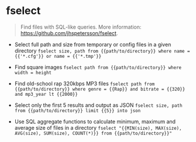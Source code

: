 # fselect
> Find files with SQL-like queries.
> More information: <https://github.com/jhspetersson/fselect>.

- Select full path and size from temporary or config files in a given directory
`fselect size, path from {{path/to/directory}} where name = {{'*.cfg'}} or name = {{'*.tmp'}}`

- Find square images
`fselect path from {{path/to/directory}} where width = height`

- Find old-school rap 320kbps MP3 files
`fselect path from {{path/to/directory}} where genre = {{Rap}} and bitrate = {{320}} and mp3_year lt {{2000}}`

- Select only the first 5 results and output as JSON
`fselect size, path from {{path/to/directory}} limit {{5}} into json`

- Use SQL aggregate functions to calculate minimum, maximum and average size of files in a directory
`fselect "{{MIN(size), MAX(size), AVG(size), SUM(size), COUNT(*)}} from {{path/to/directory}}"`
